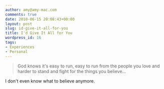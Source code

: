 ```yaml
---
author: amy@amy-mac.com
comments: true
date: 2010-06-15 20:08:43+00:00
layout: post
slug: id-give-it-all-for-you
title: I'd Give It All for You
wordpress_id: 16
tags:
- Experiences
- Personal
---
```


> God knows it's easy to run, easy to run from the people you love and harder to stand and fight for the things you believe...

I don't even know what to believe anymore.

